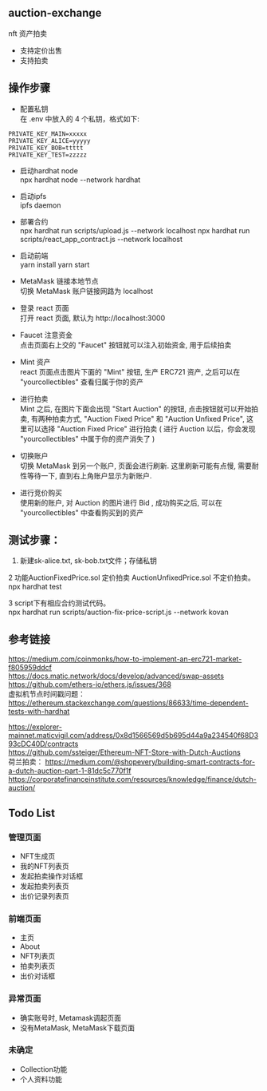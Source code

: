 
## auction-exchange
 nft 资产拍卖
 - 支持定价出售
 - 支持拍卖
 

## 操作步骤  
- 配置私钥  
在 .env 中放入的 4 个私钥，格式如下:
```
PRIVATE_KEY_MAIN=xxxxx
PRIVATE_KEY_ALICE=yyyyy
PRIVATE_KEY_BOB=ttttt
PRIVATE_KEY_TEST=zzzzz
```

- 启动hardhat node  
npx hardhat node --network hardhat

- 启动ipfs  
ipfs daemon

- 部署合约  
npx hardhat run scripts/upload.js --network localhost
npx hardhat run scripts/react_app_contract.js --network localhost

- 启动前端  
yarn install
yarn start

- MetaMask 链接本地节点  
切换 MetaMask 账户链接网路为 localhost

- 登录 react 页面   
打开 react 页面, 默认为 http://localhost:3000

- Faucet 注意资金  
点击页面右上交的 "Faucet" 按钮就可以注入初始资金, 用于后续拍卖

- Mint 资产  
react 页面点击图片下面的 "Mint" 按钮, 生产 ERC721 资产, 之后可以在 "yourcollectibles" 查看归属于你的资产

- 进行拍卖  
Mint 之后, 在图片下面会出现 "Start Auction" 的按钮, 点击按钮就可以开始拍卖, 有两种拍卖方式, "Auction Fixed Price" 和 "Auction Unfixed Price", 这里可以选择 "Auction Fixed Price" 进行拍卖 ( 进行 Auction 以后，你会发现 "yourcollectibles" 中属于你的资产消失了 )

- 切换账户  
切换 MetaMask 到另一个账户, 页面会进行刷新. 这里刷新可能有点慢, 需要耐性等待一下, 直到右上角账户显示为新账户.  

- 进行竞价购买  
使用新的账户, 对 Auction 的图片进行 Bid , 成功购买之后, 可以在 "yourcollectibles" 中查看购买到的资产


 ## 测试步骤：
 
  1. 新建sk-alice.txt, sk-bob.txt文件；存储私钥  
  
  2 功能AuctionFixedPrice.sol 定价拍卖    AuctionUnfixedPrice.sol 不定价拍卖。  
    npx hardhat test   
   
  3 script下有相应合约测试代码。  
    npx hardhat run scripts/auction-fix-price-script.js --network kovan



## 参考链接
 https://medium.com/coinmonks/how-to-implement-an-erc721-market-f805959ddcf  
 https://docs.matic.network/docs/develop/advanced/swap-assets    
 https://github.com/ethers-io/ethers.js/issues/368    
 虚拟机节点时间戳问题：
 https://ethereum.stackexchange.com/questions/86633/time-dependent-tests-with-hardhat  

 https://explorer-mainnet.maticvigil.com/address/0x8d1566569d5b695d44a9a234540f68D393cDC40D/contracts  
 https://github.com/ssteiger/Ethereum-NFT-Store-with-Dutch-Auctions  
荷兰拍卖：
https://medium.com/@shopevery/building-smart-contracts-for-a-dutch-auction-part-1-81dc5c770f1f
https://corporatefinanceinstitute.com/resources/knowledge/finance/dutch-auction/


## Todo List

### 管理页面
- NFT生成页
- 我的NFT列表页
- 发起拍卖操作对话框
- 发起拍卖列表页
- 出价记录列表页

### 前端页面
- 主页
- About
- NFT列表页
- 拍卖列表页
- 出价对话框

### 异常页面
- 确实账号时, Metamask调起页面
- 没有MetaMask, MetaMask下载页面

### 未确定

- Collection功能
- 个人资料功能